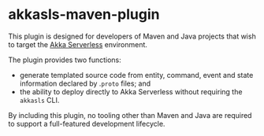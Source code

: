 # akkasls-maven-plugin

This plugin is designed for developers of Maven and Java projects that wish to target the
[Akka Serverless](https://www.lightbend.com/akka-serverless) environment.

The plugin provides two functions:

* generate templated source code from entity, command, event and state information declared by .`proto` files; and
* the ability to deploy directly to Akka Serverless without requiring the `akkasls` CLI.

By including this plugin, no tooling other than Maven and Java are required to support a full-featured development lifecycle.
